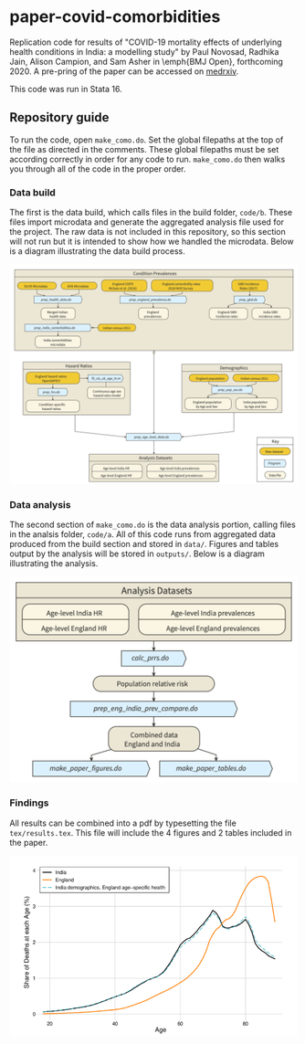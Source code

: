 # paper-covid-comorbidities
Replication code for results of "COVID-19 mortality effects of
underlying health conditions in India: a modelling study" by Paul
Novosad, Radhika Jain, Alison Campion, and Sam Asher in \emph{BMJ
Open}, forthcoming 2020. A pre-pring of the paper can be accessed on
[medrxiv](https://www.medrxiv.org/content/10.1101/2020.07.05.20140343v1).

This code was run in Stata 16. 

## Repository guide
To run the code, open `make_como.do`. Set the global filepaths at the
top of the file as directed in the comments. These global filepaths
must be set according correctly in order for any code to
run. `make_como.do` then walks you through all of the code in the
proper order.

### Data build
The first is the data build, which calls files in the build folder,
`code/b`. These files import microdata and generate the aggregated
analysis file used for the project. The raw data is not included in
this repository, so this section will not run but it is intended to
show how we handled the microdata. Below is a diagram illustrating the
data build process.

![alt text](https://github.com/devdatalab/paper-covid-comorbidities/blob/main/assets/covid-como-build.png "Data build workflow")

### Data analysis
The second section of `make_como.do` is the data analysis portion,
calling files in the analsis folder, `code/a`. All
of this code runs from aggregated data produced from the build section
and stored in `data/`. Figures and tables output by the analysis will
be stored in `outputs/`.  Below is a diagram illustrating the analysis.

![alt text](https://github.com/devdatalab/paper-covid-comorbidities/blob/main/assets/covid-como-analysis.png "Analysis workflow")

### Findings
All results can be combined into a pdf by typesetting the file
`tex/results.tex`.  This file will include the 4 figures and 2 tables
included in the paper.

![alt text](https://github.com/devdatalab/paper-covid-comorbidities/blob/main/assets/figure4.png "Figure 4")

